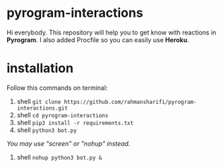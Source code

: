 # pyrogram-interactions
Hi everybody. This repository will help you to get know with reactions in **Pyrogram**. I also added Procfile so you can easily use **Heroku**.
# installation
Follow this commands on terminal:

1.  shell ```git clone https://github.com/rahmansharifi/pyrogram-interactions.git```
2.  shell ```cd pyrogram-interactions```
3.  shell ```pip3 install -r requirements.txt```
4.  shell ```python3 bot.py```

_You may use "screen" or "nohup" instead._

1.  shell ```nohup python3 bot.py &```
